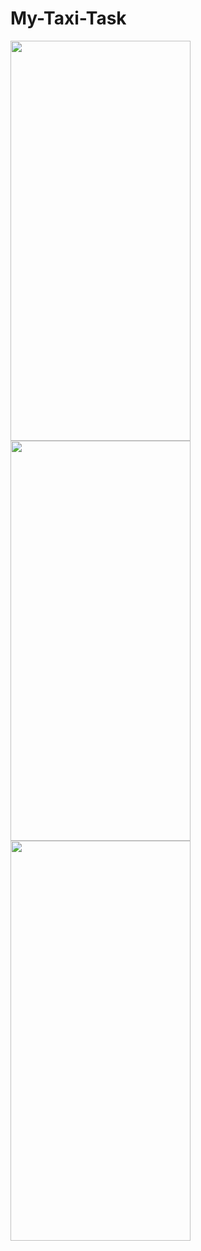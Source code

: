 # My-Taxi-Task

<img src="https://github.com/user-attachments/assets/5f8ca67c-7d9a-4bae-a550-ec1c79c333f0" width="288" height="640"/>
<img src="https://github.com/user-attachments/assets/eaf85637-cb52-428a-9712-db5669b5c0d5" width="288" height="640"/>
<img src="https://github.com/user-attachments/assets/fddf5799-d8f2-4528-962c-5522f8120baf" width="288" height="640"/>
